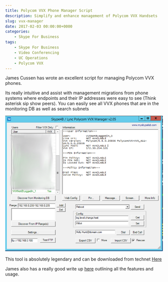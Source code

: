 ```yaml
---
title: Polycom VVX Phone Manager Script
description: Simplify and enhance management of Polycom VVX Handsets
slug: vvx-manager
date: 2017-02-03 00:00:00+0000
categories:
    - Skype For Business
tags:
    - Skype For Business
    - Video Conferencing
    - UC Operations
    - Polycom VVX
---
```

James Cussen has wrote an excellent script for managing Polycom VVX phones.

Its really intuitive and assist with management migrations from phone systems where endpoints and their IP addresses were easy to see (Think asterisk sip show peers). You can easily see all VVX phones that are in the monitoring DB as well as search subnets

![Screenshot](VVX-utility.png)

This tool is absolutely legendary and can be downloaded from technet
[Here](https://gallery.technet.microsoft.com/Skype-for-Business-Lync-04884260")

James also has a really good write up [here](http://www.myskypelab.com/2015/10/skype-for-business-lync-polycom-vvx.html") outlining all the features and usage.
